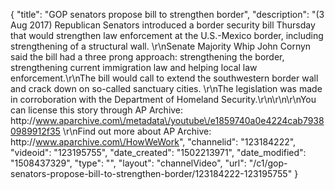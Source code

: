 {
    "title": "GOP senators propose bill to strengthen border",
    "description": "(3 Aug 2017) Republican Senators introduced a border security bill Thursday that would strengthen law enforcement at the U.S.-Mexico border, including strengthening of a structural wall. \r\nSenate Majority Whip John Cornyn said the bill had a three prong approach: strengthening the border, strengthening current immigration law and helping local law enforcement.\r\nThe bill would call to extend the southwestern border wall and crack down on so-called sanctuary cities. \r\nThe legislation was made in corroboration with the Department of Homeland Security.\r\n\r\n\r\nYou can license this story through AP Archive: http:\/\/www.aparchive.com\/metadata\/youtube\/e1859740a0e4224cab79380989912f35 \r\nFind out more about AP Archive: http:\/\/www.aparchive.com\/HowWeWork",
    "channelid": "123184222",
    "videoid": "123195755",
    "date_created": "1502213971",
    "date_modified": "1508437329",
    "type": "",
    "layout": "channelVideo",
    "url": "\/c1\/gop-senators-propose-bill-to-strengthen-border\/123184222-123195755"
}